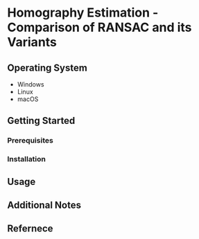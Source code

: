 # **Homography Estimation - Comparison of RANSAC and its Variants**
## Operating System 
- Windows
- Linux
- macOS
## Getting Started
### Prerequisites
### Installation
## Usage
## Additional Notes
## Refernece 